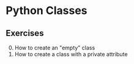 # Python Classes
## Exercises
0. How to create an "empty" class
1. How to create a class with a private attribute
